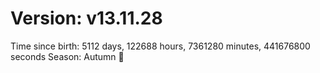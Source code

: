 # Version: v13.11.28
Time since birth: 5112 days, 122688 hours, 7361280 minutes, 441676800 seconds
Season: Autumn 🍁
